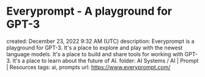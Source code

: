 # Everyprompt - A playground for GPT-3

created: December 23, 2022 9:32 AM (UTC)
description: Everyprompt is a playground for GPT-3. It's a place to explore and play with the newest language models. It's a place to build and share tools for working with GPT-3. It's a place to learn about the future of AI.
folder: AI Systems / AI | Prompt | Resources
tags: ai, prompts
url: https://www.everyprompt.com/